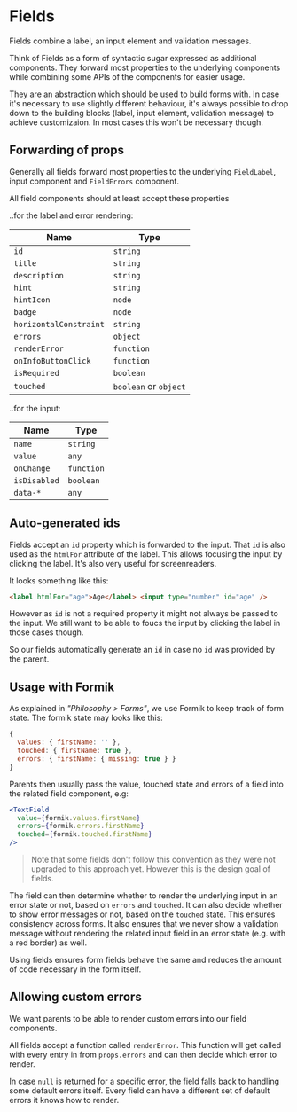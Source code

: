 # Fields

Fields combine a label, an input element and validation messages.

Think of Fields as a form of syntactic sugar expressed as additional components.
They forward most properties to the underlying components while combining some
APIs of the components for easier usage.

They are an abstraction which should be used to build forms with.
In case it's necessary to use slightly different behaviour, it's always possible
to drop down to the building blocks (label, input element, validation message) to
achieve customizaion. In most cases this won't be necessary though.

## Forwarding of props

Generally all fields forward most properties to the underlying `FieldLabel`, input component and `FieldErrors` component.

All field components should at least accept these properties

..for the label and error rendering:

| Name                   |  Type                 |
| ---------------------- | --------------------- |
| `id`                   | `string`              |
| `title`                | `string`              |
| `description`          | `string`              |
| `hint`                 | `string`              |
| `hintIcon`             | `node`                |
| `badge`                | `node`                |
| `horizontalConstraint` | `string`              |
| `errors`               | `object`              |
| `renderError`          | `function`            |
| `onInfoButtonClick`    | `function`            |
| `isRequired`           | `boolean`             |
| `touched`              | `boolean` or `object` |

..for the input:

| Name         |  Type      |
| ------------ | ---------- |
| `name`       | `string`   |
| `value`      | `any`      |
| `onChange`   | `function` |
| `isDisabled` | `boolean`  |
| `data-*`     | `any`      |

## Auto-generated ids

Fields accept an `id` property which is forwarded to the input.
That `id` is also used as the `htmlFor` attribute of the label.
This allows focusing the input by clicking the label.
It's also very useful for screenreaders.

It looks something like this:

```html
<label htmlFor="age">Age</label> <input type="number" id="age" />
```

However as `id` is not a required property it might not always be passed to the
input. We still want to be able to foucs the input by clicking the label in those
cases though.

So our fields automatically generate an `id` in case no `id` was provided by the parent.

## Usage with Formik

As explained in _"Philosophy > Forms"_, we use Formik to keep track of form state. The formik state may looks like this:

```js
{
  values: { firstName: '' },
  touched: { firstName: true },
  errors: { firstName: { missing: true } }
}
```

Parents then usually pass the value, touched state and errors of a field into the related field component, e.g:

```jsx
<TextField
  value={formik.values.firstName}
  errors={formik.errors.firstName}
  touched={formik.touched.firstName}
/>
```

> Note that some fields don't follow this convention as they were not
> upgraded to this approach yet. However this is the design goal of fields.

The field can then determine whether to render the underlying input in an error state or not, based on `errors` and `touched`.
It can also decide whether to show error messages or not, based on the `touched` state. This ensures consistency across forms.
It also ensures that we never show a validation message without rendering the related input field in an error state (e.g. with a red border) as well.

Using fields ensures form fields behave the same and reduces the amount of code necessary in the form itself.

## Allowing custom errors

We want parents to be able to render custom errors into our field components.

All fields accept a function called `renderError`.
This function will get called with every entry in from `props.errors` and can then decide which error to render.

In case `null` is returned for a specific error, the field falls back to handling some default errors itself.
Every field can have a different set of default errors it knows how to render.
